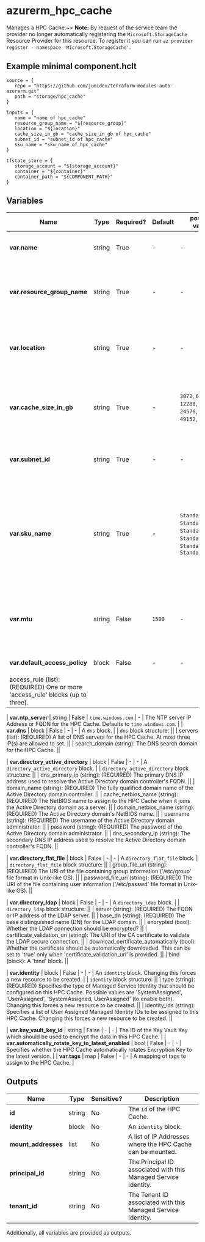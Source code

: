 # azurerm_hpc_cache

Manages a HPC Cache.~> **Note:** By request of the service team the provider no longer automatically registering the `Microsoft.StorageCache` Resource Provider for this resource. To register it you can run `az provider register --namespace 'Microsoft.StorageCache'`.

## Example minimal component.hclt

```hcl
source = {
   repo = "https://github.com/jumidev/terraform-modules-auto-azurerm.git" 
   path = "storage/hpc_cache" 
}

inputs = {
   name = "name of hpc_cache" 
   resource_group_name = "${resource_group}" 
   location = "${location}" 
   cache_size_in_gb = "cache_size_in_gb of hpc_cache" 
   subnet_id = "subnet_id of hpc_cache" 
   sku_name = "sku_name of hpc_cache" 
}

tfstate_store = {
   storage_account = "${storage_account}" 
   container = "${container}" 
   container_path = "${COMPONENT_PATH}" 
}

```

## Variables

| Name | Type | Required? |  Default  |  possible values |  Description |
| ---- | ---- | --------- |  ----------- | ----------- | ----------- |
| **var.name** | string | True | -  |  -  |  The name of the HPC Cache. Changing this forces a new resource to be created. | 
| **var.resource_group_name** | string | True | -  |  -  |  The name of the Resource Group in which to create the HPC Cache. Changing this forces a new resource to be created. | 
| **var.location** | string | True | -  |  -  |  Specifies the supported Azure Region where the HPC Cache should be created. Changing this forces a new resource to be created. | 
| **var.cache_size_in_gb** | string | True | -  |  `3072`, `6144`, `12288`, `21623`, `24576`, `43246`, `49152`, `86491`  |  The size of the HPC Cache, in GB. Possible values are `3072`, `6144`, `12288`, `21623`, `24576`, `43246`, `49152` and `86491`. Changing this forces a new resource to be created. | 
| **var.subnet_id** | string | True | -  |  -  |  The ID of the Subnet for the HPC Cache. Changing this forces a new resource to be created. | 
| **var.sku_name** | string | True | -  |  `Standard_2G`, `Standard_4G`, `Standard_8G`, `Standard_L4_5G`, `Standard_L9G`, `Standard_L16G`  |  The SKU of HPC Cache to use. Possible values are (ReadWrite) - `Standard_2G`, `Standard_4G` `Standard_8G` or (ReadOnly) - `Standard_L4_5G`, `Standard_L9G`, and `Standard_L16G`. Changing this forces a new resource to be created. | 
| **var.mtu** | string | False | `1500`  |  -  |  The IPv4 maximum transmission unit configured for the subnet of the HPC Cache. Possible values range from 576 - 1500. Defaults to `1500`. | 
| **var.default_access_policy** | block | False | -  |  -  |  A `default_access_policy` block. | | `default_access_policy` block structure: || 
|   access_rule (list): (REQUIRED) One or more 'access_rule' blocks (up to three). ||

| **var.ntp_server** | string | False | `time.windows.com`  |  -  |  The NTP server IP Address or FQDN for the HPC Cache. Defaults to `time.windows.com`. | 
| **var.dns** | block | False | -  |  -  |  A `dns` block. | | `dns` block structure: || 
|   servers (list): (REQUIRED) A list of DNS servers for the HPC Cache. At most three IP(s) are allowed to set. ||
|   search_domain (string): The DNS search domain for the HPC Cache. ||

| **var.directory_active_directory** | block | False | -  |  -  |  A `directory_active_directory` block. | | `directory_active_directory` block structure: || 
|   dns_primary_ip (string): (REQUIRED) The primary DNS IP address used to resolve the Active Directory domain controller's FQDN. ||
|   domain_name (string): (REQUIRED) The fully qualified domain name of the Active Directory domain controller. ||
|   cache_netbios_name (string): (REQUIRED) The NetBIOS name to assign to the HPC Cache when it joins the Active Directory domain as a server. ||
|   domain_netbios_name (string): (REQUIRED) The Active Directory domain's NetBIOS name. ||
|   username (string): (REQUIRED) The username of the Active Directory domain administrator. ||
|   password (string): (REQUIRED) The password of the Active Directory domain administrator. ||
|   dns_secondary_ip (string): The secondary DNS IP address used to resolve the Active Directory domain controller's FQDN. ||

| **var.directory_flat_file** | block | False | -  |  -  |  A `directory_flat_file` block. | | `directory_flat_file` block structure: || 
|   group_file_uri (string): (REQUIRED) The URI of the file containing group information ('/etc/group' file format in Unix-like OS). ||
|   password_file_uri (string): (REQUIRED) The URI of the file containing user information ('/etc/passwd' file format in Unix-like OS). ||

| **var.directory_ldap** | block | False | -  |  -  |  A `directory_ldap` block. | | `directory_ldap` block structure: || 
|   server (string): (REQUIRED) The FQDN or IP address of the LDAP server. ||
|   base_dn (string): (REQUIRED) The base distinguished name (DN) for the LDAP domain. ||
|   encrypted (bool): Whether the LDAP connection should be encrypted? ||
|   certificate_validation_uri (string): The URI of the CA certificate to validate the LDAP secure connection. ||
|   download_certificate_automatically (bool): Whether the certificate should be automatically downloaded. This can be set to 'true' only when 'certificate_validation_uri' is provided. ||
|   bind (block): A 'bind' block. ||

| **var.identity** | block | False | -  |  -  |  An `identity` block. Changing this forces a new resource to be created. | | `identity` block structure: || 
|   type (string): (REQUIRED) Specifies the type of Managed Service Identity that should be configured on this HPC Cache. Possible values are 'SystemAssigned', 'UserAssigned', 'SystemAssigned, UserAssigned' (to enable both). Changing this forces a new resource to be created. ||
|   identity_ids (string): Specifies a list of User Assigned Managed Identity IDs to be assigned to this HPC Cache. Changing this forces a new resource to be created. ||

| **var.key_vault_key_id** | string | False | -  |  -  |  The ID of the Key Vault Key which should be used to encrypt the data in this HPC Cache. | 
| **var.automatically_rotate_key_to_latest_enabled** | bool | False | -  |  -  |  Specifies whether the HPC Cache automatically rotates Encryption Key to the latest version. | 
| **var.tags** | map | False | -  |  -  |  A mapping of tags to assign to the HPC Cache. | 



## Outputs

| Name | Type | Sensitive? | Description |
| ---- | ---- | --------- | --------- |
| **id** | string | No  | The `id` of the HPC Cache. | 
| **identity** | block | No  | An `identity` block. | 
| **mount_addresses** | list | No  | A list of IP Addresses where the HPC Cache can be mounted. | 
| **principal_id** | string | No  | The Principal ID associated with this Managed Service Identity. | 
| **tenant_id** | string | No  | The Tenant ID associated with this Managed Service Identity. | 

Additionally, all variables are provided as outputs.
